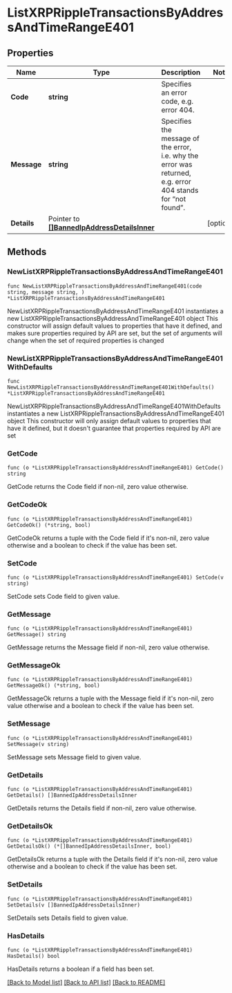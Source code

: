 # ListXRPRippleTransactionsByAddressAndTimeRangeE401

## Properties

Name | Type | Description | Notes
------------ | ------------- | ------------- | -------------
**Code** | **string** | Specifies an error code, e.g. error 404. | 
**Message** | **string** | Specifies the message of the error, i.e. why the error was returned, e.g. error 404 stands for “not found”. | 
**Details** | Pointer to [**[]BannedIpAddressDetailsInner**](BannedIpAddressDetailsInner.md) |  | [optional] 

## Methods

### NewListXRPRippleTransactionsByAddressAndTimeRangeE401

`func NewListXRPRippleTransactionsByAddressAndTimeRangeE401(code string, message string, ) *ListXRPRippleTransactionsByAddressAndTimeRangeE401`

NewListXRPRippleTransactionsByAddressAndTimeRangeE401 instantiates a new ListXRPRippleTransactionsByAddressAndTimeRangeE401 object
This constructor will assign default values to properties that have it defined,
and makes sure properties required by API are set, but the set of arguments
will change when the set of required properties is changed

### NewListXRPRippleTransactionsByAddressAndTimeRangeE401WithDefaults

`func NewListXRPRippleTransactionsByAddressAndTimeRangeE401WithDefaults() *ListXRPRippleTransactionsByAddressAndTimeRangeE401`

NewListXRPRippleTransactionsByAddressAndTimeRangeE401WithDefaults instantiates a new ListXRPRippleTransactionsByAddressAndTimeRangeE401 object
This constructor will only assign default values to properties that have it defined,
but it doesn't guarantee that properties required by API are set

### GetCode

`func (o *ListXRPRippleTransactionsByAddressAndTimeRangeE401) GetCode() string`

GetCode returns the Code field if non-nil, zero value otherwise.

### GetCodeOk

`func (o *ListXRPRippleTransactionsByAddressAndTimeRangeE401) GetCodeOk() (*string, bool)`

GetCodeOk returns a tuple with the Code field if it's non-nil, zero value otherwise
and a boolean to check if the value has been set.

### SetCode

`func (o *ListXRPRippleTransactionsByAddressAndTimeRangeE401) SetCode(v string)`

SetCode sets Code field to given value.


### GetMessage

`func (o *ListXRPRippleTransactionsByAddressAndTimeRangeE401) GetMessage() string`

GetMessage returns the Message field if non-nil, zero value otherwise.

### GetMessageOk

`func (o *ListXRPRippleTransactionsByAddressAndTimeRangeE401) GetMessageOk() (*string, bool)`

GetMessageOk returns a tuple with the Message field if it's non-nil, zero value otherwise
and a boolean to check if the value has been set.

### SetMessage

`func (o *ListXRPRippleTransactionsByAddressAndTimeRangeE401) SetMessage(v string)`

SetMessage sets Message field to given value.


### GetDetails

`func (o *ListXRPRippleTransactionsByAddressAndTimeRangeE401) GetDetails() []BannedIpAddressDetailsInner`

GetDetails returns the Details field if non-nil, zero value otherwise.

### GetDetailsOk

`func (o *ListXRPRippleTransactionsByAddressAndTimeRangeE401) GetDetailsOk() (*[]BannedIpAddressDetailsInner, bool)`

GetDetailsOk returns a tuple with the Details field if it's non-nil, zero value otherwise
and a boolean to check if the value has been set.

### SetDetails

`func (o *ListXRPRippleTransactionsByAddressAndTimeRangeE401) SetDetails(v []BannedIpAddressDetailsInner)`

SetDetails sets Details field to given value.

### HasDetails

`func (o *ListXRPRippleTransactionsByAddressAndTimeRangeE401) HasDetails() bool`

HasDetails returns a boolean if a field has been set.


[[Back to Model list]](../README.md#documentation-for-models) [[Back to API list]](../README.md#documentation-for-api-endpoints) [[Back to README]](../README.md)


